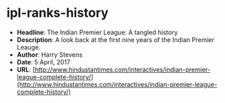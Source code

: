 # ipl-ranks-history
- **Headline**: The Indian Premier League: A tangled history
- **Description**: A look back at the first nine years of the Indian Premier Leauge.
- **Author**: Harry Stevens
- **Date**: 5 April, 2017
- **URL**: [http://www.hindustantimes.com/interactives/indian-premier-league-complete-history/](http://www.hindustantimes.com/interactives/indian-premier-league-complete-history/)